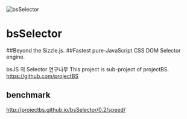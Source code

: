 ![bsSelector](http://projectbs.github.io/bsSelector/logo.jpg "bsSelector")

bsSelector
==========
##Beyond the Sizzle.js. 
##Fastest pure-JavaScript CSS DOM Selector engine.

bsJS 의 Selector 연구나무 
This project is sub-project of projectBS. 
https://github.com/projectBS

## benchmark
http://projectbs.github.io/bsSelector/0.2/speed/
